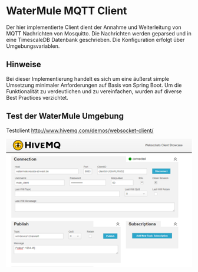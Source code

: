 # WaterMule MQTT Client
Der hier implementierte Client dient der Annahme und Weiterleitung von MQTT Nachrichten von Mosquitto. Die Nachrichten 
werden geparsed und in eine TimescaleDB Datenbank geschrieben. Die Konfiguration erfolgt über Umgebungsvariablen.

## Hinweise
Bei dieser Implementierung handelt es sich um eine äußerst simple Umsetzung minimaler Anforderungen auf Basis von 
Spring Boot. Um die Funktionalität zu verdeutlichen und zu vereinfachen, wurden auf diverse Best Practices verzichtet.

## Test der WaterMule Umgebung
Testclient http://www.hivemq.com/demos/websocket-client/

![title](../../docs/assets/hivemq_connect.png)